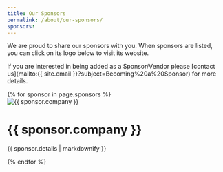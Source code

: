 ```yaml
---
title: Our Sponsors
permalink: /about/our-sponsors/
sponsors:
---
```


We are proud to share our sponsors with you. When sponsors are listed, you can click on its logo below to visit its website.

If you are interested in being added as a Sponsor/Vendor please [contact us](mailto:{{ site.email }}?subject=Becoming%20a%20Sponsor) for more details.

<div class="container">
  <div class="row row-cols-md-2">
    {% for sponsor in page.sponsors %}
    <div class="p-2">
      <div class="card col">
        <a href="{{ sponsor.link }}" target="_blank" style="text-decoration:none">
          <img src="{{ sponsor.image }}" class="card-img-top" alt="{{ sponsor.company }}">
        </a>
        <div class="card-body">
          <h1 class="card-title">
            <a href="{{ sponsor.link }}" target="_blank" style="text-decoration:none">{{ sponsor.company }}</a>
          </h1>
          <p class="card-text" style="text-align: justify">{{ sponsor.details | markdownify }}</p>
        </div>
      </div>
    </div>
    {% endfor %}
  </div>
</div>
